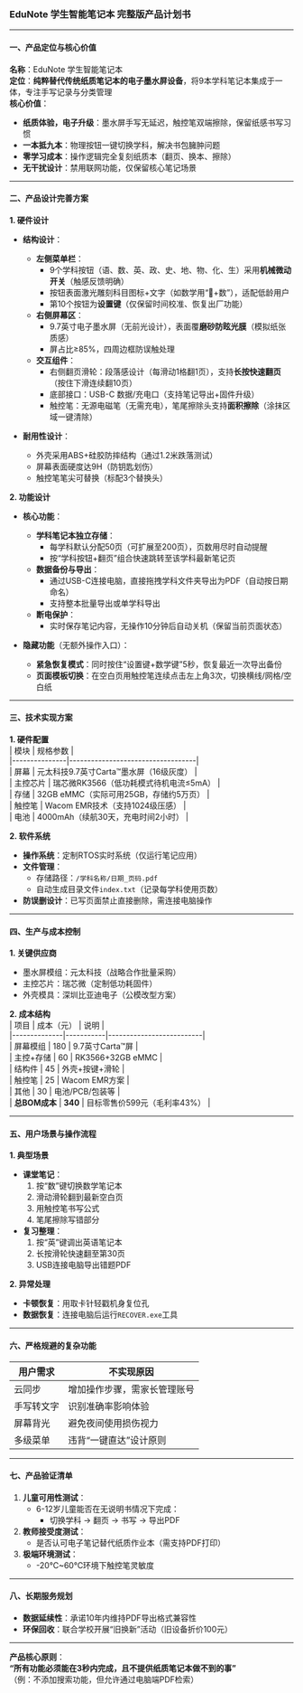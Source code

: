 ### **EduNote 学生智能笔记本 完整版产品计划书**

---

#### **一、产品定位与核心价值**  
**名称**：EduNote 学生智能笔记本  
**定位**：**纯粹替代传统纸质笔记本的电子墨水屏设备**，将9本学科笔记本集成于一体，专注手写记录与分类管理  
**核心价值**：  
- **纸质体验，电子升级**：墨水屏手写无延迟，触控笔双端擦除，保留纸感书写习惯  
- **一本抵九本**：物理按钮一键切换学科，解决书包臃肿问题  
- **零学习成本**：操作逻辑完全复刻纸质本（翻页、换本、擦除）  
- **无干扰设计**：禁用联网功能，仅保留核心笔记场景  

---

#### **二、产品设计完善方案**  
**1. 硬件设计**  
- **结构设计**：  
  - **左侧菜单栏**：  
    - 9个学科按钮（语、数、英、政、史、地、物、化、生）采用**机械微动开关**（触感反馈明确）  
    - 按钮表面激光雕刻科目图标+文字（如数学用“📐+数”），适配低龄用户  
    - 第10个按钮为**设置键**（仅保留时间校准、恢复出厂功能）  
  - **右侧屏幕区**：  
    - 9.7英寸电子墨水屏（无前光设计），表面覆**磨砂防眩光膜**（模拟纸张质感）  
    - 屏占比≥85%，四周边框防误触处理  
  - **交互组件**：  
    - 右侧翻页滑轮：段落感设计（每滑动1格翻1页），支持**长按快速翻页**（按住下滑连续翻10页）  
    - 底部接口：USB-C 数据/充电口（支持笔记导出+固件升级）  
    - 触控笔：无源电磁笔（无需充电），笔尾擦除头支持**面积擦除**（涂抹区域一键清除）  

- **耐用性设计**：  
  - 外壳采用ABS+硅胶防摔结构（通过1.2米跌落测试）  
  - 屏幕表面硬度达9H（防钥匙划伤）  
  - 触控笔笔尖可替换（标配3个替换头）  

**2. 功能设计**  
- **核心功能**：  
  - **学科笔记本独立存储**：  
    - 每学科默认分配50页（可扩展至200页），页数用尽时自动提醒  
    - 按“学科按钮+翻页”组合快速跳转至该学科最新笔记页  
  - **数据备份与导出**：  
    - 通过USB-C连接电脑，直接拖拽学科文件夹导出为PDF（自动按日期命名）  
    - 支持整本批量导出或单学科导出  
  - **断电保护**：  
    - 实时保存笔记内容，无操作10分钟后自动关机（保留当前页面状态）  

- **隐藏功能**（无额外操作入口）：  
  - **紧急恢复模式**：同时按住“设置键+数学键”5秒，恢复最近一次导出备份  
  - **页面模板切换**：在空白页用触控笔连续点击左上角3次，切换横线/网格/空白纸  

---

#### **三、技术实现方案**  
**1. 硬件配置**  
| 模块          | 规格参数                            |  
|---------------|-----------------------------------|  
| 屏幕          | 元太科技9.7英寸Carta™墨水屏（16级灰度） |  
| 主控芯片       | 瑞芯微RK3566（低功耗模式待机电流≤5mA） |  
| 存储           | 32GB eMMC（实际可用25GB，存储约5万页） |  
| 触控笔         | Wacom EMR技术（支持1024级压感）      |  
| 电池           | 4000mAh（续航30天，充电时间2小时）     |  

**2. 软件系统**  
- **操作系统**：定制RTOS实时系统（仅运行笔记应用）  
- **文件管理**：  
  - 存储路径：`/学科名称/日期_页码.pdf`  
  - 自动生成目录文件`index.txt`（记录每学科使用页数）  
- **防误删设计**：已写页面禁止直接删除，需连接电脑操作  

---

#### **四、生产与成本控制**  
**1. 关键供应商**  
- 墨水屏模组：元太科技（战略合作批量采购）  
- 主控芯片：瑞芯微（定制低功耗固件）  
- 外壳模具：深圳比亚迪电子（公模改型方案）  

**2. 成本结构**  
| 项目          | 成本（元） | 说明                     |  
|--------------|-----------|--------------------------|  
| 屏幕模组      | 180       | 9.7英寸Carta™屏          |  
| 主控+存储     | 60        | RK3566+32GB eMMC         |  
| 结构件        | 45        | 外壳+按键+滑轮            |  
| 触控笔        | 25        | Wacom EMR方案            |  
| 其他          | 30        | 电池/PCB/包装等           |  
| **总BOM成本** | **340**   | 目标零售价599元（毛利率43%） |  

---

#### **五、用户场景与操作流程**  
**1. 典型场景**  
- **课堂笔记**：  
  1. 按“数”键切换数学笔记本  
  2. 滑动滑轮翻到最新空白页  
  3. 用触控笔书写公式  
  4. 笔尾擦除写错部分  
- **复习整理**：  
  1. 按“英”键调出英语笔记本  
  2. 长按滑轮快速翻至第30页  
  3. USB连接电脑导出错题PDF  

**2. 异常处理**  
- **卡顿恢复**：用取卡针轻戳机身复位孔  
- **数据恢复**：连接电脑后运行`RECOVER.exe`工具  

---

#### **六、严格规避的复杂功能**  
| 用户需求         | 不实现原因                  |  
|------------------|---------------------------|  
| 云同步           | 增加操作步骤，需家长管理账号 |  
| 手写转文字       | 识别准确率影响体验          |  
| 屏幕背光         | 避免夜间使用损伤视力        |  
| 多级菜单         | 违背“一键直达”设计原则      |  

---

#### **七、产品验证清单**  
1. **儿童可用性测试**：  
   - 6-12岁儿童能否在无说明书情况下完成：  
     - 切换学科 → 翻页 → 书写 → 导出PDF  
2. **教师接受度测试**：  
   - 是否认可电子笔记替代纸质作业本（需支持PDF打印）  
3. **极端环境测试**：  
   - -20℃~60℃环境下触控笔灵敏度  

---

#### **八、长期服务规划**  
- **数据延续性**：承诺10年内维持PDF导出格式兼容性  
- **环保回收**：联合学校开展“旧换新”活动（旧设备折价100元）  

---

**产品核心原则**：  
**“所有功能必须能在3秒内完成，且不提供纸质笔记本做不到的事”**  
（例：不添加搜索功能，但允许通过电脑端PDF检索）
